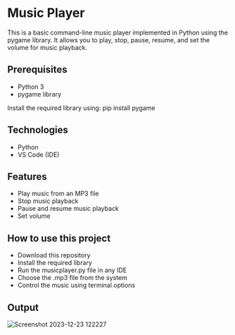 # Music Player

This is a basic command-line music player implemented in Python using the pygame library. It allows you to play, stop, pause, resume, and set the volume for music playback.

## Prerequisites

- Python 3
- pygame library

Install the required library using: pip install pygame

## Technologies
- Python
- VS Code (IDE)

## Features
- Play music from an MP3 file
- Stop music playback
- Pause and resume music playback
- Set volume

## How to use this project
- Download this repository
- Install the required library
- Run the musicplayer.py file in any IDE
- Choose the .mp3 file from the system
- Control the music using terminal options

## Output
![Screenshot 2023-12-23 122227](https://github.com/AdityaSinha2305/MusicPlayer/assets/103363660/38bae774-4597-48bd-9390-ec3437be6665)
